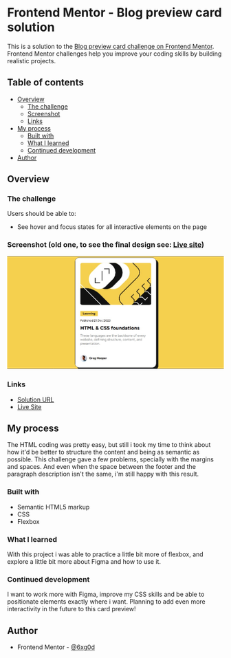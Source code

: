 # Frontend Mentor - Blog preview card solution

This is a solution to the [Blog preview card challenge on Frontend Mentor](https://www.frontendmentor.io/challenges/blog-preview-card-ckPaj01IcS). Frontend Mentor challenges help you improve your coding skills by building realistic projects. 

## Table of contents

- [Overview](#overview)
  - [The challenge](#the-challenge)
  - [Screenshot](#screenshot)
  - [Links](#links)
- [My process](#my-process)
  - [Built with](#built-with)
  - [What I learned](#what-i-learned)
  - [Continued development](#continued-development)
- [Author](#author)

## Overview

### The challenge

Users should be able to:

- See hover and focus states for all interactive elements on the page

### Screenshot (old one, to see the final design see: [Live site](https://6xg0d.github.io/blog-preview-card-challenge/))

![](./screenshot.jpg)

### Links

- [Solution URL](https://www.frontendmentor.io/solutions/blog-preview-card-challenge-solution-a-ZYPZEVCJ)
- [Live Site](https://6xg0d.github.io/blog-preview-card-challenge/)

## My process
The HTML coding was pretty easy, but still i took my time to think about how it'd be better to structure the content and being as semantic as possible. This challenge gave a few problems, specially with the margins and spaces. And even when the space between the footer and the paragraph description isn't the same, i'm still happy with this result. 

### Built with

- Semantic HTML5 markup
- CSS
- Flexbox

### What I learned

With this project i was able to practice a little bit more of flexbox, and explore a little bit more about Figma and how to use it.

### Continued development

I want to work more with Figma, improve my CSS skills and be able to positionate elements exactly where i want. Planning to add even more interactivity in the future to this card preview!

## Author
- Frontend Mentor - [@6xg0d](https://www.frontendmentor.io/profile/6xg0d)

